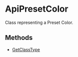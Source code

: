 # ApiPresetColor

Class representing a Preset Color.

## Methods

- [GetClassType](./Methods/GetClassType.md)